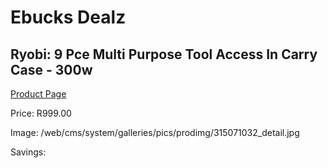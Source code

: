 
# Ebucks Dealz
## Ryobi: 9 Pce Multi Purpose Tool Access In Carry Case - 300w
[Product Page](https://www.ebucks.com/web/shop/productSelected.do?prodId=315071032&catId=336131644)

Price: R999.00

Image: /web/cms/system/galleries/pics/prodimg/315071032_detail.jpg

Savings: 


	